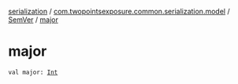 [serialization](../../index.md) / [com.twopointsexposure.common.serialization.model](../index.md) / [SemVer](index.md) / [major](./major.md)

# major

`val major: `[`Int`](https://kotlinlang.org/api/latest/jvm/stdlib/kotlin/-int/index.html)